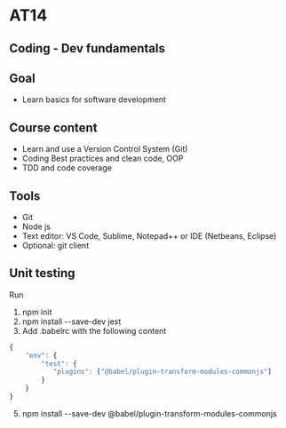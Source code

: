 # AT14

## Coding - Dev fundamentals

## Goal
- Learn basics for software development

## Course content
- Learn and use a Version Control System (Git)
- Coding Best practices and clean code, OOP
- TDD and code coverage

## Tools
- Git
- Node js
- Text editor: VS Code, Sublime, Notepad++ or IDE (Netbeans, Eclipse)
- Optional: git client

## Unit testing
Run
1. npm init
2. npm install --save-dev jest
3. Add .babelrc with the following content
```javascript
{
    "env": {
        "test": {
           "plugins": ["@babel/plugin-transform-modules-commonjs"]
        }
    }
}
```
5. npm install --save-dev @babel/plugin-transform-modules-commonjs